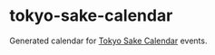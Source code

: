 # tokyo-sake-calendar

Generated calendar for [Tokyo Sake Calendar](https://tokyo-sake-calendar.com/) events.
